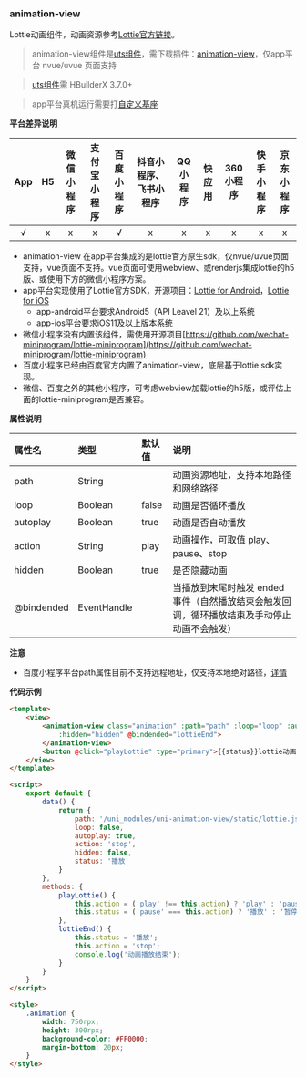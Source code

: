### animation-view

Lottie动画组件，动画资源参考[Lottie官方链接](https://airbnb.design/lottie/)。

> animation-view组件是[uts组件](https://uniapp.dcloud.net.cn/plugin/uts-component.html)，需下载插件：[animation-view](https://ext.dcloud.net.cn/plugin?name=uni-animation-view)，仅app平台 nvue/uvue 页面支持

> [uts组件](https://uniapp.dcloud.net.cn/plugin/uts-component.html)需 HBuilderX 3.7.0+

> app平台真机运行需要打[自定义基座](https://uniapp.dcloud.net.cn/tutorial/run/run-app.html#customplayground)


**平台差异说明**

|App|H5|微信小程序|支付宝小程序|百度小程序|抖音小程序、飞书小程序|QQ小程序|快应用|360小程序|快手小程序|京东小程序|
|:-:|:-:|:-:|:-:|:-:|:-:|:-:|:-:|:-:|:-:|:-:|
|√|x|x|x|√|x|x|x|x|x|x|

<!-- UNIAPPCOMJSON.animation-view.compatibility -->


- animation-view 在app平台集成的是lottie官方原生sdk，仅nvue/uvue页面支持，vue页面不支持。vue页面可使用webview、或renderjs集成lottie的h5版、或使用下方的微信小程序方案。
- app平台实现使用了Lottie官方SDK，开源项目：[Lottie for Android](https://github.com/airbnb/lottie-android)，[Lottie for iOS](https://github.com/airbnb/lottie-ios)
	* app-android平台要求Android5（API Leavel 21）及以上系统
	* app-ios平台要求iOS11及以上版本系统
- 微信小程序没有内置该组件，需使用开源项目[https://github.com/wechat-miniprogram/lottie-miniprogram](https://github.com/wechat-miniprogram/lottie-miniprogram)
- 百度小程序已经由百度官方内置了animation-view，底层基于lottie sdk实现。
- 微信、百度之外的其他小程序，可考虑webview加载lottie的h5版，或评估上面的lottie-miniprogram是否兼容。


**属性说明**

|属性名|类型|默认值|说明|
|:-|:-|:-|:-|
| path			| String		|		| 动画资源地址，支持本地路径和网络路径	|
| loop			| Boolean		| false	| 动画是否循环播放 					|
| autoplay		| Boolean		| true	| 动画是否自动播放					|
| action		| String		| play	| 动画操作，可取值 play、pause、stop	|
| hidden		| Boolean		| true	| 是否隐藏动画						|
| @bindended	| EventHandle	|		| 当播放到末尾时触发 ended 事件（自然播放结束会触发回调，循环播放结束及手动停止动画不会触发）	|

<!-- UNIAPPCOMJSON.animation-view.attribute -->

**注意**
* 百度小程序平台path属性目前不支持远程地址，仅支持本地绝对路径，[详情](https://smartprogram.baidu.com/docs/develop/component/animation-view-Lottie/)

**代码示例**

```html
<template>
	<view>
		<animation-view class="animation" :path="path" :loop="loop" :autoplay="autoplay" :action="action"
			:hidden="hidden" @bindended="lottieEnd">
		</animation-view>
		<button @click="playLottie" type="primary">{{status}}lottie动画</button>
	</view>
</template>

<script>
	export default {
		data() {
			return {
				path: '/uni_modules/uni-animation-view/static/lottie.json',
				loop: false,
				autoplay: true,
				action: 'stop',
				hidden: false,
				status: '播放'
			}
		},
		methods: {
			playLottie() {
				this.action = ('play' !== this.action) ? 'play' : 'pause';
				this.status = ('pause' === this.action) ? '播放' : '暂停';
			},
			lottieEnd() {
				this.status = '播放';
				this.action = 'stop';
				console.log('动画播放结束');
			}
		}
	}
</script>

<style>
	.animation {
		width: 750rpx;
		height: 300rpx;
		background-color: #FF0000;
		margin-bottom: 20px;
	}
</style>
```
